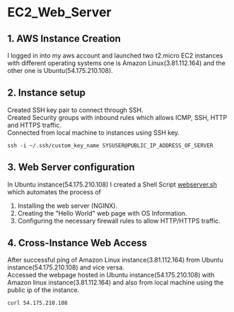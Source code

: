 # EC2_Web_Server

## 1. AWS Instance Creation

I logged in into my aws account and launched two t2.micro EC2 instances with different operating systems one is Amazon Linux(3.81.112.164) and the other one is Ubuntu(54.175.210.108).

## 2. Instance setup 

Created SSH key pair to connect through SSH.  
Created Security groups with inbound rules which allows ICMP, SSH, HTTP and HTTPS traffic.  
Connected from local machine to instances using SSH key.

`ssh -i ~/.ssh/custom_key_name SYSUSER@PUBLIC_IP_ADDRESS_OF_SERVER`

## 3. Web Server configuration 

In Ubuntu instance(54.175.210.108) I created a Shell Script [webserver.sh](./webserver.sh) which automates the process of

1. Installing the web server (NGINX).
2. Creating the "Hello World" web page with OS Information.
3. Configuring the necessary firewall rules to allow HTTP/HTTPS traffic.

## 4. Cross-Instance Web Access

After successful ping of Amazon Linux instance(3.81.112.164) from Ubuntu instance(54.175.210.108) and vice versa.  
Accessed the webpage hosted in Ubuntu instance(54.175.210.108) with Amazon linux instance(3.81.112.164) and also from local machine using the public ip of the instance.  

`curl 54.175.210.108`
